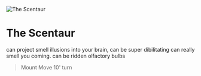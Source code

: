 
![The Scentaur](/images/scentorg.jpg?raw=true)

# The Scentaur

can project smell illusions into your brain, can be super dibilitating
can really smell you coming.
can be ridden
olfactory bulbs
>Mount Move 10' turn
